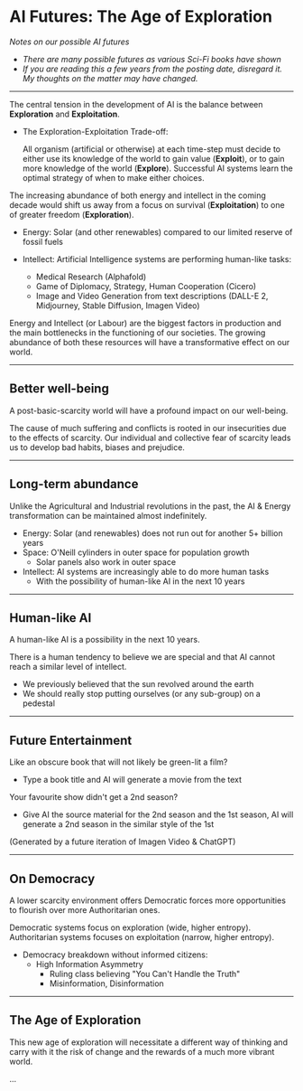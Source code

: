 # AI Futures: The Age of Exploration

_Notes on our possible AI futures_

- _There are many possible futures as various Sci-Fi books have shown_
- _If you are reading this a few years from the posting date, disregard it. My thoughts on the matter may have changed._

----

The central tension in the development of AI is the balance between **Exploration** and **Exploitation**.

- The Exploration-Exploitation Trade-off:

    All organism (artificial or otherwise) at each time-step must decide to either use its knowledge of the world to gain value (**Exploit**), or to gain more knowledge of the world (**Explore**). Successful AI systems learn the optimal strategy of when to make either choices.

The increasing abundance of both energy and intellect in the coming decade would shift us away from a focus on survival (**Exploitation**) to one of greater freedom (**Exploration**).

- Energy: Solar (and other renewables) compared to our limited reserve of fossil fuels

- Intellect: Artificial Intelligence systems are performing human-like tasks:
    - Medical Research (Alphafold)
    - Game of Diplomacy, Strategy, Human Cooperation (Cicero)
    - Image and Video Generation from text descriptions (DALL-E 2, Midjourney, Stable Diffusion, Imagen Video)

Energy and Intellect (or Labour) are the biggest factors in production and the main bottlenecks in the functioning of our societies. The growing abundance of both these resources will have a transformative effect on our world.

---

## Better well-being

A post-basic-scarcity world will have a profound impact on our well-being.

The cause of much suffering and conflicts is rooted in our insecurities due to the effects of scarcity. Our individual and collective fear of scarcity leads us to develop bad habits, biases and prejudice.

---

## Long-term abundance

Unlike the Agricultural and Industrial revolutions in the past, the AI & Energy transformation can be maintained almost indefinitely.

- Energy: Solar (and renewables) does not run out for another 5+ billion years
- Space: O'Neill cylinders in outer space for population growth 
    - Solar panels also work in outer space
- Intellect: AI systems are increasingly able to do more human tasks
    - With the possibility of human-like AI in the next 10 years

---

## Human-like AI

A human-like AI is a possibility in the next 10 years.

There is a human tendency to believe we are special and that AI cannot reach a similar level of intellect.

- We previously believed that the sun revolved around the earth
- We should really stop putting ourselves (or any sub-group) on a pedestal

---

## Future Entertainment

Like an obscure book that will not likely be green-lit a film?
- Type a book title and AI will generate a movie from the text

Your favourite show didn't get a 2nd season?
- Give AI the source material for the 2nd season and the 1st season, AI will generate a 2nd season in the similar style of the 1st

(Generated by a future iteration of Imagen Video & ChatGPT)

---

## On Democracy

A lower scarcity environment offers Democratic forces more opportunities to flourish over more Authoritarian ones. 

Democratic systems focus on exploration (wide, higher entropy). 
Authoritarian systems focuses on exploitation (narrow, higher entropy). 

- Democracy breakdown without informed citizens:
    - High Information Asymmetry 
        - Ruling class believing "You Can't Handle the Truth"
        - Misinformation, Disinformation

---

## The Age of Exploration

This new age of exploration will necessitate a different way of thinking and carry with it the risk of change and the rewards of a much more vibrant world.

...
